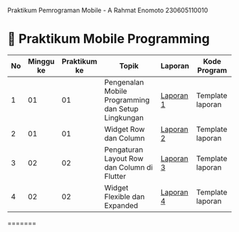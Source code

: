
Praktikum Pemrograman Mobile - A
Rahmat Enomoto
230605110010

# 📘 Praktikum Mobile Programming



| No | Minggu ke | Praktikum ke | Topik                                      | Laporan   | Kode Program  |
|----|-----------|--------------|--------------------------------------------|-----------|--------------------|
| 1  | 01        | 01           | Pengenalan Mobile Programming dan Setup Lingkungan | [Laporan 1](https://drive.google.com/file/d/1g-UrQdEGBWp9PYRWCaMb23ShuZAa3XRa/view?usp=drive_link) | Template laporan   |
| 2  | 01        | 01           | Widget Row dan Column                      | [Laporan 2](https://drive.google.com/file/d/1M42E1QFoIG0bUoJLrn9HskB06_RXahN_/view?usp=drive_link) | Template laporan   |
| 3  | 02        | 02           | Pengaturan Layout Row dan Column di Flutter| [Laporan 3](https://drive.google.com/file/d/1YV0Xzm2DzSIhUwtU3vcIGwe-kv_NhpFT/view?usp=drive_link) | Template laporan   |
| 4  | 02        | 02           | Widget Flexible dan Expanded               | [Laporan 4](https://drive.google.com/file/d/10Cu_A0XicCvc8NjqgJvIV5jQPOsTjprM/view?usp=drive_link) | Template laporan   |

=======


